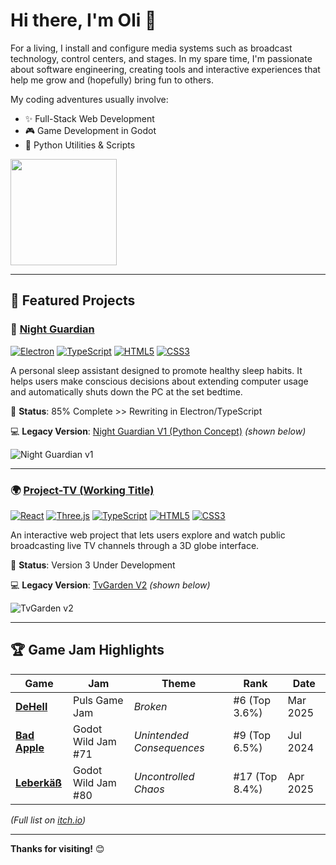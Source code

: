 # Hi there, I'm Oli 👋  

For a living, I install and configure media systems such as broadcast technology, control centers, and stages. In my spare time, I'm passionate about software engineering, creating tools and interactive experiences that help me grow and (hopefully) bring fun to others.

My coding adventures usually involve:
- ✨ Full-Stack Web Development
- 🎮 Game Development in Godot
- 🐍 Python Utilities & Scripts

<a href="https://github.com/anuraghazra/convoychat">
  <img height=170 align="center" src="https://github-readme-stats.vercel.app/api/top-langs/?username=OliPohl&layout=compact&theme=radical&hide_border=true&card_width=370" />
</a>


---

## 🚀 Featured Projects  

### 🌙 [Night Guardian](https://github.com/OliPohl/night-guardian)  
[![Electron](https://img.shields.io/badge/Electron-47848F?logo=electron&logoColor=white)]() [![TypeScript](https://img.shields.io/badge/TypeScript-3178C6?logo=typescript&logoColor=white)]() [![HTML5](https://img.shields.io/badge/HTML5-E34F26?logo=html5&logoColor=white)]() [![CSS3](https://img.shields.io/badge/CSS3-1572B6?logo=css3&logoColor=white)]() 

A personal sleep assistant designed to promote healthy sleep habits. It helps users make conscious decisions about extending computer usage and automatically shuts down the PC at the set bedtime.

🚧 **Status**: 85% Complete >> Rewriting in Electron/TypeScript

💻 **Legacy Version**: [Night Guardian V1 (Python Concept)](https://github.com/OliPohl/night-guardian-v1/releases/tag/NightGuardian) *(shown below)*  

![Night Guardian v1](https://olipohl.com/pages/info/images/nightguardian-info/night_guardian_cover.gif)  

---

### 🌍 [Project-TV (Working Title)](https://github.com/OliPohl/project-tv)  
[![React](https://img.shields.io/badge/React-61DAFB?logo=react&logoColor=black)]() [![Three.js](https://img.shields.io/badge/Three.js-000000?logo=three.js&logoColor=white)]() [![TypeScript](https://img.shields.io/badge/TypeScript-3178C6?logo=typescript&logoColor=white)]() [![HTML5](https://img.shields.io/badge/HTML5-E34F26?logo=html5&logoColor=white)]() [![CSS3](https://img.shields.io/badge/CSS3-1572B6?logo=css3&logoColor=white)]()

An interactive web project that lets users explore and watch public broadcasting live TV channels through a 3D globe interface.

🚧 **Status**: Version 3 Under Development  

💻 **Legacy Version**: [TvGarden V2](https://olipohl.com/tvgarden.html) *(shown below)*  

![TvGarden v2](https://olipohl.com/pages/info/images/tvgarden-info/tvgarden_cover.gif)  

---

## 🏆 Game Jam Highlights  
| Game | Jam | Theme | Rank | Date |  
|------|-----|-------|------|------|  
| **[DeHell](https://chocolandtv.itch.io/dehell)** | Puls Game Jam | *Broken* | #6 (Top 3.6%) | Mar 2025 |  
| **[Bad Apple](https://misterixi.itch.io/bad-apple)** | Godot Wild Jam #71 | *Unintended Consequences* | #9 (Top 6.5%) | Jul 2024 |  
| **[Leberkäß](https://misterixi.itch.io/leberkaes)** | Godot Wild Jam #80 | *Uncontrolled Chaos* | #17 (Top 8.4%) | Apr 2025 |  

*(Full list on [itch.io](https://olipohl.itch.io/))*

---

**Thanks for visiting!** 😊  
